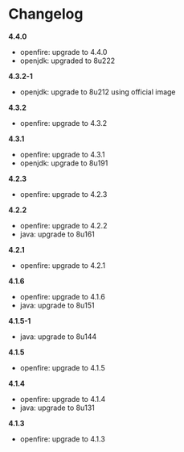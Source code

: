 # Changelog

**4.4.0**
- openfire: upgrade to 4.4.0
- openjdk: upgraded to 8u222

**4.3.2-1**
- openjdk: upgrade to 8u212 using official image

**4.3.2**
- openfire: upgrade to 4.3.2

**4.3.1**
- openfire: upgrade to 4.3.1
- openjdk: upgrade to 8u191

**4.2.3**
- openfire: upgrade to 4.2.3

**4.2.2**
- openfire: upgrade to 4.2.2
- java: upgrade to 8u161

**4.2.1**
- openfire: upgrade to 4.2.1

**4.1.6**
- openfire: upgrade to 4.1.6
- java: upgrade to 8u151

**4.1.5-1**
- java: upgrade to 8u144

**4.1.5**
- openfire: upgrade to 4.1.5

**4.1.4**
- openfire: upgrade to 4.1.4
- java: upgrade to 8u131

**4.1.3**
- openfire: upgrade to 4.1.3
